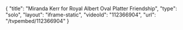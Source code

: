 {
    "title": "Miranda Kerr for Royal Albert Oval Platter  Friendship",
    "type": "solo",
    "layout": "iframe-static",
    "videoId": "112366904",
    "url": "\/tvpembed\/112366904"
}